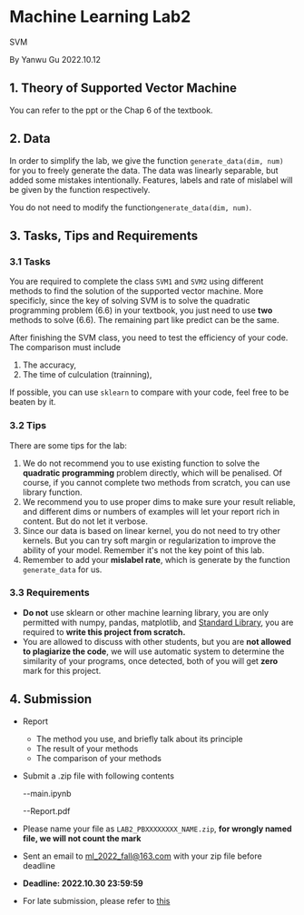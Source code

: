 # Machine Learning Lab2

SVM

By Yanwu Gu 2022.10.12

## 1. Theory of Supported Vector Machine

You can refer to the ppt or the Chap 6 of the textbook.

## 2. Data

In order to simplify the lab, we give the function `generate_data(dim, num)` for you to freely generate the data. The data was linearly separable, but added some mistakes intentionally. Features, labels and rate of mislabel will be given by the function respectively.

You do not need to modify the function`generate_data(dim, num)`.

## 3. Tasks, Tips and Requirements

### 3.1 Tasks

You are required to complete the class `SVM1` and `SVM2` using different methods to find the solution of the supported vector machine. More specificly, since the key of solving SVM is to solve the quadratic programming problem (6.6) in your textbook, you just need to use **two** methods to solve (6.6). The remaining part like predict can be the same. 

After finishing the SVM class, you need to test the efficiency of your code. The comparison must include

1. The accuracy,
2. The time of culculation (trainning),

If possible, you can use `sklearn` to compare with your code, feel free to be beaten by it. 

### 3.2 Tips

There are some tips for the lab:

1. We do not recommend you to use existing function to solve the **quadratic programming** problem directly, which will be penalised. Of course, if you cannot complete two methods from scratch, you can use library function.
2. We recommend you to use proper dims to make sure your result reliable, and different dims or numbers of examples will let your report rich in content. But do not let it verbose.
3. Since our data is based on linear kernel, you do not need to try other kernels. But you can try soft margin or regularization to improve the ability of your model. Remember it's not the key point of this lab. 
4. Remember to add your **mislabel rate**, which is generate by the function `generate_data` for us.

###  3.3 Requirements

- **Do not** use sklearn or other machine learning library, you are only permitted with numpy, pandas, matplotlib, and [Standard Library](https://gitee.com/link?target=https%3A%2F%2Fdocs.python.org%2F3%2Flibrary%2Findex.html), you are required to **write this project from scratch.**
- You are allowed to discuss with other students, but you are **not allowed to plagiarize the code**, we will use automatic system to determine the similarity of your programs, once detected, both of you will get **zero** mark for this project.

## 4. Submission

* Report

  * The method you use, and briefly talk about its principle
  * The result of your methods
  * The comparison of your methods

* Submit a .zip file with following contents

  --main.ipynb

  --Report.pdf

* Please name your file as `LAB2_PBXXXXXXXX_NAME.zip`, **for wrongly named file, we will not count the mark**

* Sent an email to [ml_2022_fall@163.com](mailto:ml_2022_fall@163.com) with your zip file before deadline

* **Deadline: 2022.10.30 23:59:59** 

* For late submission, please refer to [this](https://gitee.com/Sqrti/ml_2022_f#一关于课程)